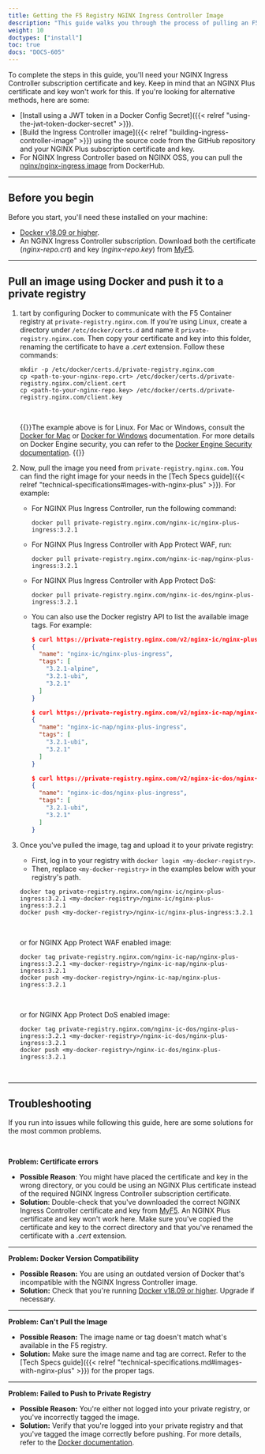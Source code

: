 ```yaml
---
title: Getting the F5 Registry NGINX Ingress Controller Image
description: "This guide walks you through the process of pulling an F5 NGINX Plus Ingress Controller image from the F5 Docker registry and uploading it to your private registry."
weight: 10
doctypes: ["install"]
toc: true
docs: "DOCS-605"
---
```




To complete the steps in this guide, you'll need your NGINX Ingress Controller subscription certificate and key. Keep in mind that an NGINX Plus certificate and key won't work for this. If you're looking for alternative methods, here are some:

- [Install using a JWT token in a Docker Config Secret]({{< relref "using-the-jwt-token-docker-secret" >}}).
- [Build the Ingress Controller image]({{< relref "building-ingress-controller-image" >}}) using the source code from the GitHub repository and your NGINX Plus subscription certificate and key.
- For NGINX Ingress Controller based on NGINX OSS, you can pull the [nginx/nginx-ingress image](https://hub.docker.com/r/nginx/nginx-ingress/) from DockerHub.

---

## Before you begin

Before you start, you'll need these installed on your machine:

- [Docker v18.09 or higher](https://docs.docker.com/engine/release-notes/18.09/).
- An NGINX Ingress Controller subscription. Download both the certificate (*nginx-repo.crt*) and key (*nginx-repo.key*) from [MyF5](https://my.f5.com).

---

## Pull an image using Docker and push it to a private registry

1. tart by configuring Docker to communicate with the F5 Container registry at `private-registry.nginx.com`. If you're using Linux, create a directory under `/etc/docker/certs.d` and name it `private-registry.nginx.com`. Then copy your certificate and key into this folder, renaming the certificate to have a _.cert_ extension. Follow these commands:

    ```shell
    mkdir -p /etc/docker/certs.d/private-registry.nginx.com
    cp <path-to-your-nginx-repo.crt> /etc/docker/certs.d/private-registry.nginx.com/client.cert
    cp <path-to-your-nginx-repo.key> /etc/docker/certs.d/private-registry.nginx.com/client.key
    ```

    <br>

    {{<tip>}}The example above is for Linux. For Mac or Windows, consult the [Docker for Mac](https://docs.docker.com/docker-for-mac/#add-client-certificates) or [Docker for Windows](https://docs.docker.com/docker-for-windows/#how-do-i-add-client-certificates) documentation. For more details on Docker Engine security, you can refer to the [Docker Engine Security documentation](https://docs.docker.com/engine/security/).
    {{</tip>}}

2. Now, pull the image you need from `private-registry.nginx.com`. You can find the right image for your needs in the [Tech Specs guide]({{< relref "technical-specifications#images-with-nginx-plus" >}}). For example:

   - For NGINX Plus Ingress Controller, run the following command:

       ```shell
       docker pull private-registry.nginx.com/nginx-ic/nginx-plus-ingress:3.2.1
       ```

   - For NGINX Plus Ingress Controller with App Protect WAF, run:

       ```shell
       docker pull private-registry.nginx.com/nginx-ic-nap/nginx-plus-ingress:3.2.1
       ```

   - For NGINX Plus Ingress Controller with App Protect DoS:

       ```shell
       docker pull private-registry.nginx.com/nginx-ic-dos/nginx-plus-ingress:3.2.1
       ```

   - You can also use the Docker registry API to list the available image tags. For example:

        ```json
        $ curl https://private-registry.nginx.com/v2/nginx-ic/nginx-plus-ingress/tags/list --key <path-to-client.key> --cert <path-to-client.cert> | jq
        {
          "name": "nginx-ic/nginx-plus-ingress",
          "tags": [
            "3.2.1-alpine",
            "3.2.1-ubi",
            "3.2.1"
          ]
        }

       $ curl https://private-registry.nginx.com/v2/nginx-ic-nap/nginx-plus-ingress/tags/list --key <path-to-client.key> --cert <path-to-client.cert> | jq
        {
          "name": "nginx-ic-nap/nginx-plus-ingress",
          "tags": [
            "3.2.1-ubi",
            "3.2.1"
          ]
        }

       $ curl https://private-registry.nginx.com/v2/nginx-ic-dos/nginx-plus-ingress/tags/list --key <path-to-client.key> --cert <path-to-client.cert> | jq
        {
          "name": "nginx-ic-dos/nginx-plus-ingress",
          "tags": [
            "3.2.1-ubi",
            "3.2.1"
          ]
        }
       ```

3. Once you've pulled the image, tag and upload it to your private registry:

   - First, log in to your registry with `docker login <my-docker-registry>`.
   - Then, replace `<my-docker-registry>` in the examples below with your registry's path.

   ```shell
   docker tag private-registry.nginx.com/nginx-ic/nginx-plus-ingress:3.2.1 <my-docker-registry>/nginx-ic/nginx-plus-ingress:3.2.1
   docker push <my-docker-registry>/nginx-ic/nginx-plus-ingress:3.2.1
   ```

   <br>

   or for NGINX App Protect WAF enabled image:

   ```shell
   docker tag private-registry.nginx.com/nginx-ic-nap/nginx-plus-ingress:3.2.1 <my-docker-registry>/nginx-ic-nap/nginx-plus-ingress:3.2.1
   docker push <my-docker-registry>/nginx-ic-nap/nginx-plus-ingress:3.2.1
   ```

   <br>

   or for NGINX App Protect DoS enabled image:

   ```shell
   docker tag private-registry.nginx.com/nginx-ic-dos/nginx-plus-ingress:3.2.1 <my-docker-registry>/nginx-ic-dos/nginx-plus-ingress:3.2.1
   docker push <my-docker-registry>/nginx-ic-dos/nginx-plus-ingress:3.2.1
   ```

<br>

---

## Troubleshooting

If you run into issues while following this guide, here are some solutions for the most common problems.

<br>

**Problem: Certificate errors**

- **Possible Reason**: You might have placed the certificate and key in the wrong directory, or you could be using an NGINX Plus certificate instead of the required NGINX Ingress Controller subscription certificate.
- **Solution**: Double-check that you've downloaded the correct NGINX Ingress Controller certificate and key from [MyF5](https://my.f5.com). An NGINX Plus certificate and key won't work here. Make sure you've copied the certificate and key to the correct directory and that you've renamed the certificate with a *.cert* extension.

---

**Problem: Docker Version Compatibility**

- **Possible Reason:** You are using an outdated version of Docker that's incompatible with the NGINX Ingress Controller image.
- **Solution:** Check that you're running [Docker v18.09 or higher](https://docs.docker.com/engine/release-notes/18.09/). Upgrade if necessary.

---

**Problem: Can't Pull the Image**

- **Possible Reason:** The image name or tag doesn't match what's available in the F5 registry.
- **Solution:** Make sure the image name and tag are correct. Refer to the [Tech Specs guide]({{< relref "technical-specifications.md#images-with-nginx-plus" >}}) for the proper tags.

---

**Problem: Failed to Push to Private Registry**

- **Possible Reason:** You're either not logged into your private registry, or you've incorrectly tagged the image.
- **Solution:** Verify that you're logged into your private registry and that you've tagged the image correctly before pushing. For more details, refer to the [Docker documentation](https://docs.docker.com/docker-hub/repos/).
